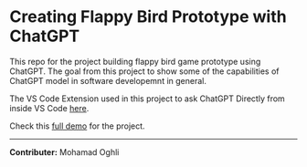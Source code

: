 # Creating Flappy Bird Prototype with ChatGPT

This repo for the project building flappy bird game prototype using ChatGPT. The goal from this project to show some of the capabilities of ChatGPT model in software developemnt in general.

The VS Code Extension used in this project to ask ChatGPT Directly from inside VS Code [here](https://github.com/gencay/vscode-chatgpt).

Check this [full demo](https://youtu.be/ZGEgAYMtblk) for the project.

------------------------------------
**Contributer:** Mohamad Oghli
